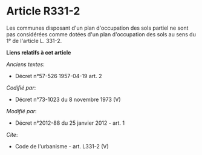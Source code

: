 # Article R331-2

Les communes disposant d'un plan d'occupation des sols partiel ne sont pas considérées comme dotées d'un plan d'occupation
des sols au sens du 1° de l'article L. 331-2.

**Liens relatifs à cet article**

_Anciens textes_:

  - Décret n°57-526 1957-04-19 art. 2

_Codifié par_:

  - Décret n°73-1023 du 8 novembre 1973 (V)

_Modifié par_:

  - Décret n°2012-88 du 25 janvier 2012 - art. 1

_Cite_:

  - Code de l'urbanisme - art. L331-2 (V)
